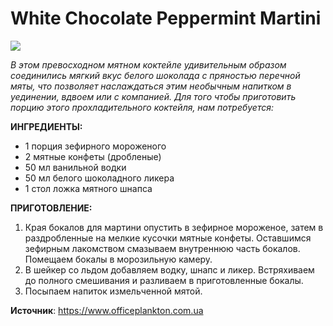 # White Chocolate Peppermint Martini

![](/images/Kulinar/Napitki/cock_05.jpg '')

_В этом превосходном мятном коктейле удивительным образом соединились мягкий вкус белого шоколада с пряностью перечной мяты, что позволяет наслаждаться этим необычным напитком в уединении, вдвоем или с компанией. Для того чтобы приготовить порцию этого прохладительного коктейля, нам потребуется:_

**ИНГРЕДИЕНТЫ:**

- 1 порция зефирного мороженого
- 2 мятные конфеты (дробленые)
- 50 мл ванильной водки
- 50 мл белого шоколадного ликера
- 1 стол ложка мятного шнапса

**ПРИГОТОВЛЕНИЕ:**

1. Края бокалов для мартини опустить в зефирное мороженое, затем в раздробленные на мелкие кусочки мятные конфеты. Оставшимся зефирным лакомством смазываем внутреннюю часть бокалов. Помещаем бокалы в морозильную камеру.
2. В шейкер со льдом добавляем водку, шнапс и ликер. Встряхиваем до полного смешивания и разливаем в приготовленные бокалы.
3. Посыпаем напиток измельченной мятой.

**Источник**: https://www.officeplankton.com.ua
